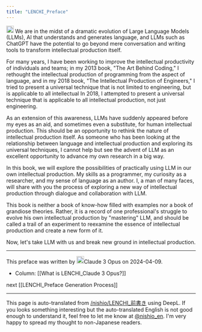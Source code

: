 ```yaml
---
title: "LENCHI_Preface"
---
```


<img src='https://scrapbox.io/api/pages/nishio-en/claude/icon' alt='claude.icon' height="19.5"/>
We are in the midst of a dramatic evolution of Large Language Models (LLMs), AI that understands and generates language, and LLMs such as ChatGPT have the potential to go beyond mere conversation and writing tools to transform intellectual production itself.

For many years, I have been working to improve the intellectual productivity of individuals and teams; in my 2013 book, "The Art Behind Coding," I rethought the intellectual production of programming from the aspect of language, and in my 2018 book, "The Intellectual Production of Engineers," I tried to present a universal technique that is not limited to engineering, but is applicable to all intellectual In 2018, I attempted to present a universal technique that is applicable to all intellectual production, not just engineering.

As an extension of this awareness, LLMs have suddenly appeared before my eyes as an aid, and sometimes even a substitute, for human intellectual production. This should be an opportunity to rethink the nature of intellectual production itself. As someone who has been looking at the relationship between language and intellectual production and exploring its universal techniques, I cannot help but see the advent of LLM as an excellent opportunity to advance my own research in a big way.

In this book, we will explore the possibilities of practically using LLM in our own intellectual production. My skills as a programmer, my curiosity as a researcher, and my sense of language as an author. I, a man of many faces, will share with you the process of exploring a new way of intellectual production through dialogue and collaboration with LLM.

This book is neither a book of know-how filled with examples nor a book of grandiose theories. Rather, it is a record of one professional's struggle to evolve his own intellectual production by "mastering" LLM, and should be called a trail of an experiment to reexamine the essence of intellectual production and create a new form of it.

Now, let's take LLM with us and break new ground in intellectual production.

---
This preface was written by <img src='https://scrapbox.io/api/pages/nishio-en/claude/icon' alt='claude.icon' height="19.5"/>Claude 3 Opus on 2024-04-09.
- Column: [[What is LENCHI_Claude 3 Opus?]]

next  [[LENCHI_Preface Generation Process]]

---
This page is auto-translated from [/nishio/LENCHI_前書き](https://scrapbox.io/nishio/LENCHI_前書き) using DeepL. If you looks something interesting but the auto-translated English is not good enough to understand it, feel free to let me know at [@nishio_en](https://twitter.com/nishio_en). I'm very happy to spread my thought to non-Japanese readers.